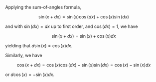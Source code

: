 Applying the sum-of-angles formula,

$$
\sin(x+dx) = \sin(x) \cos(dx) + \cos(x) \sin(dx)
$$

and with $\sin(dx) = dx$ up to first order, and $\cos(dx) = 1$, we have

$$
\sin(x+dx) = \sin(x) + \cos(x) dx
$$

yielding that $d\sin(x) = \cos(x) dx$.

Similarly, we have

$$
\cos(x+dx) = \cos(x)\cos(dx) - \sin(x)\sin(dx) = \cos(x) - \sin(x) dx
$$

or $d\cos(x) = - \sin(x) dx$.
